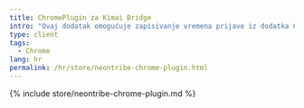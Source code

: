 ```yaml
---
title: ChromePlugin za Kimai Bridge
intro: "Ovaj dodatak omogućuje zapisivanje vremena prijave iz dodatka ChromePlugin u Kimai instancu."
type: client
tags:
  - Chrome
lang: hr
permalink: /hr/store/neontribe-chrome-plugin.html
---
```


{% include store/neontribe-chrome-plugin.md %}
